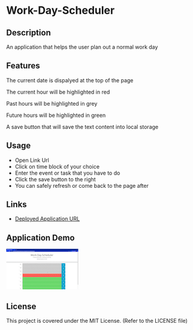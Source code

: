 # Work-Day-Scheduler
## Description
An application that helps the user plan out a normal work day

## Features
The current date is dispalyed at the top of the page

The current hour will be highlighted in red

Past hours will be highlighted in grey

Future hours will be highlighted in green

A save button that will save the text content into local storage

## Usage
* Open Link Url
* Click on time block of your choice
* Enter the event or task that you have to do
* Click the save button to the right
* You can safely refresh or come back to the page after

## Links

* [Deployed Application URL](https://victorlmorales.github.io/Work-Day-Scheduler/)

## Application Demo

![Application Demo](./assets/img/Work-Day-Scheduler_AdobeExpress.gif)


## License

This project is covered under the MIT License. (Refer to the LICENSE file)